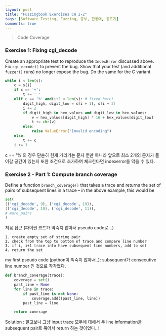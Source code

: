 ```yaml
---
layout: post
title: "Fuzzingbook Exercises CH 2-2"
tags: [Software Testing, Fuzzing, 공부, 한동대, 공프기]
comments: true
---
```


> Code Coverage  

### Exercise 1: Fixing cgi_decode  
Create an appropriate test to reproduce the `IndexError` discussed above.  Fix `cgi_decode()` to prevent the bug.  Show that your test (and additional `fuzzer()` runs) no longer expose the bug.  Do the same for the C variant.  

~~~python
while i < len(s):
    c = s[i]
    if c == '+':
        t += ' '
    elif c == '%' and(i+2 < len(s): # fixed here!
        digit_high, digit_low = s[i + 1], s[i + 2]
        i += 2
        if digit_high in hex_values and digit_low in hex_values:
            v = hex_values[digit_high] * 16 + hex_values[digit_low]
            t += chr(v)
        else:
            raise ValueError("Invalid encoding")
    else:
        t += c
    i += 1
~~~
c == '%'의 경우 단순히 현재 가리키는 문자 뿐만 아니라 앞으로 최소 2개의 문자가 들어갈 공간이 있는지 또한 조건으로 추가하여 체크한다면 indexerror를 막을 수 있다.  

### Exercise 2 - Part 1: Compute branch coverage  
Define a function `branch_coverage()` that takes a trace and returns the set of pairs of subsequent lines in a trace – in the above example, this would be  

~~~python
set(
(('cgi_decode', 9), ('cgi_decode', 10)),
(('cgi_decode', 10), ('cgi_decode', 11)),
# more_pairs
)
~~~

처음 접근 (파이썬 코드가 익숙치 않아서 pseudo code로...)  
~~~
1. create empty set of string pair  
2. check from the top to bottom of trace and compare line number  
3. if i, i+1 trace info have subsequent line numbers, add to set  
4. return the set  
~~~
my first pseudo code (python이 익숙치 않아서..): subsequent가 consecutive line number 인 것으로 착각했다.

~~~python
def branch_coverage(trace):
    coverage = set()
    past_line = None
    for line in trace:
        if past_line is not None:
            coverage.add((past_line, line))
        past_line = line

    return coverage
~~~
Solution : 알고보니 그냥 input trace 모두에 대해서 두 line information을 subsequent pair로 묶어서 return 하는 것이었다..!  